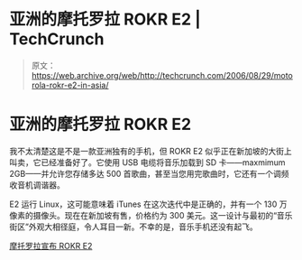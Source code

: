 # 亚洲的摩托罗拉 ROKR E2 | TechCrunch

> 原文：<https://web.archive.org/web/http://techcrunch.com/2006/08/29/motorola-rokr-e2-in-asia/>

# 亚洲的摩托罗拉 ROKR E2

我不太清楚这是不是一款亚洲独有的手机，但 ROKR E2 似乎正在新加坡的大街上叫卖，它已经准备好了。它使用 USB 电缆将音乐加载到 SD 卡——maxmimum 2GB——并允许您存储多达 500 首歌曲，甚至当您用完歌曲时，它还有一个调频收音机调谐器。

E2 运行 Linux，这可能意味着 iTunes 在这次迭代中是正确的，并有一个 130 万像素的摄像头。现在在新加坡有售，价格约为 300 美元。这一设计与最初的“音乐街区”外观大相径庭，令人耳目一新。不幸的是，音乐手机还没有起飞。

[摩托罗拉宣布 ROKR E2](https://web.archive.org/web/20130627210217/http://www.slashphone.com/83/5126.html)